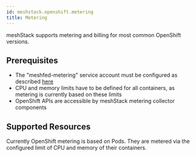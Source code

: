 ```yaml
---
id: meshstack.openshift.metering
title: Metering
---
```


meshStack supports metering and billing for most common OpenShift versions.

## Prerequisites

- The "meshfed-metering" service account must be configured as described [here](./meshstack.openshift.index.md#metering-sa)
- CPU and memory limits have to be defined for all containers, as metering is currently based on these limits
- OpenShift APIs are accessible by meshStack metering collector components

## Supported Resources

Currently OpenShift metering is based on Pods. They are metered via the configured limit of CPU and memory of their containers.
